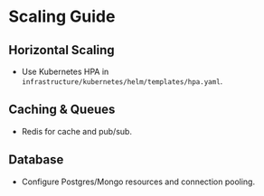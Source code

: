 # Scaling Guide

## Horizontal Scaling
- Use Kubernetes HPA in `infrastructure/kubernetes/helm/templates/hpa.yaml`.

## Caching & Queues
- Redis for cache and pub/sub.

## Database
- Configure Postgres/Mongo resources and connection pooling.
